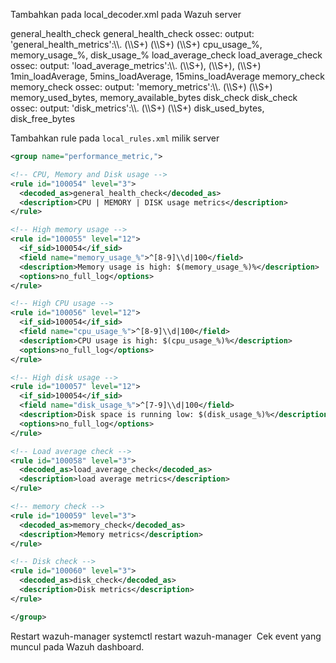 Tambahkan pada local_decoder.xml pada Wazuh server
<!-- CPU, memory, disk metric -->
<decoder name="general_health_check">
     <program_name>general_health_check</program_name>
</decoder>

<decoder name="general_health_check1">
  <parent>general_health_check</parent>
  <prematch>ossec: output: 'general_health_metrics':\\.</prematch>
  <regex offset="after_prematch">(\\S+) (\\S+) (\\S+)</regex>
  <order>cpu_usage_%, memory_usage_%, disk_usage_%</order>
</decoder>

<!-- load average metric -->
<decoder name="load_average_check">
     <program_name>load_average_check</program_name>
</decoder>

<decoder name="load_average_check1">
  <parent>load_average_check</parent>
  <prematch>ossec: output: 'load_average_metrics':\\.</prematch>
  <regex offset="after_prematch">(\\S+), (\\S+), (\\S+)</regex>
  <order>1min_loadAverage, 5mins_loadAverage, 15mins_loadAverage</order>
</decoder>

<!-- Memory metric -->
<decoder name="memory_check">
     <program_name>memory_check</program_name>
</decoder>

<decoder name="memory_check1">
  <parent>memory_check</parent>
  <prematch>ossec: output: 'memory_metrics':\\.</prematch>
  <regex offset="after_prematch">(\\S+) (\\S+)</regex>
  <order>memory_used_bytes, memory_available_bytes</order>
</decoder>

<!-- Disk metric -->
<decoder name="disk_check">
     <program_name>disk_check</program_name>
</decoder>

<decoder name="disk_check1">
  <parent>disk_check</parent>
  <prematch>ossec: output: 'disk_metrics':\\.</prematch>
  <regex offset="after_prematch">(\\S+) (\\S+)</regex>
  <order>disk_used_bytes, disk_free_bytes</order>
</decoder>

Tambahkan rule pada `local_rules.xml` milik server

```xml
<group name="performance_metric,">

<!-- CPU, Memory and Disk usage -->
<rule id="100054" level="3">
  <decoded_as>general_health_check</decoded_as>
  <description>CPU | MEMORY | DISK usage metrics</description>
</rule>

<!-- High memory usage -->
<rule id="100055" level="12">
  <if_sid>100054</if_sid>
  <field name="memory_usage_%">^[8-9]\\d|100</field>
  <description>Memory usage is high: $(memory_usage_%)%</description>
  <options>no_full_log</options>
</rule>

<!-- High CPU usage -->
<rule id="100056" level="12">
  <if_sid>100054</if_sid>
  <field name="cpu_usage_%">^[8-9]\\d|100</field>
  <description>CPU usage is high: $(cpu_usage_%)%</description>
  <options>no_full_log</options>
</rule>

<!-- High disk usage -->
<rule id="100057" level="12">
  <if_sid>100054</if_sid>
  <field name="disk_usage_%">^[7-9]\\d|100</field>
  <description>Disk space is running low: $(disk_usage_%)%</description>
  <options>no_full_log</options>
</rule>

<!-- Load average check -->
<rule id="100058" level="3">
  <decoded_as>load_average_check</decoded_as>
  <description>load average metrics</description>
</rule>

<!-- memory check -->
<rule id="100059" level="3">
  <decoded_as>memory_check</decoded_as>
  <description>Memory metrics</description>
</rule>

<!-- Disk check -->
<rule id="100060" level="3">
  <decoded_as>disk_check</decoded_as>
  <description>Disk metrics</description>
</rule>

</group>
```

Restart wazuh-manager
systemctl restart wazuh-manager
​
Cek event yang muncul pada Wazuh dashboard.